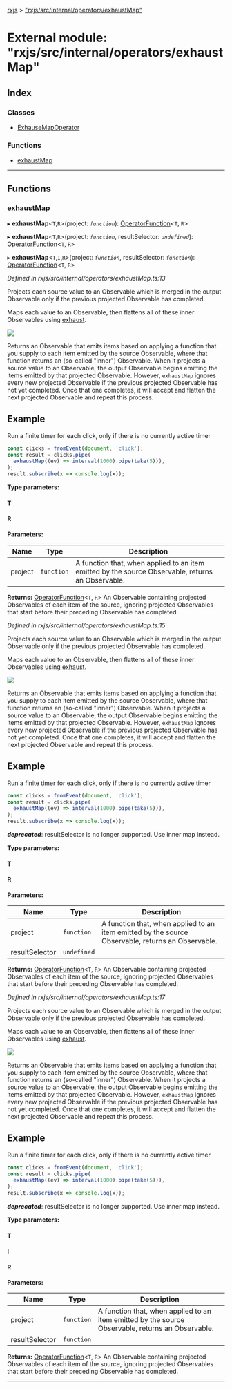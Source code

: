 [rxjs](../README.md) > ["rxjs/src/internal/operators/exhaustMap"](../modules/_rxjs_src_internal_operators_exhaustmap_.md)

# External module: "rxjs/src/internal/operators/exhaustMap"

## Index

### Classes

* [ExhauseMapOperator](../classes/_rxjs_src_internal_operators_exhaustmap_.exhausemapoperator.md)

### Functions

* [exhaustMap](_rxjs_src_internal_operators_exhaustmap_.md#exhaustmap)

---

## Functions

<a id="exhaustmap"></a>

###  exhaustMap

▸ **exhaustMap**<`T`,`R`>(project: *`function`*): [OperatorFunction](../interfaces/_rxjs_src_internal_types_.operatorfunction.md)<`T`, `R`>

▸ **exhaustMap**<`T`,`R`>(project: *`function`*, resultSelector: *`undefined`*): [OperatorFunction](../interfaces/_rxjs_src_internal_types_.operatorfunction.md)<`T`, `R`>

▸ **exhaustMap**<`T`,`I`,`R`>(project: *`function`*, resultSelector: *`function`*): [OperatorFunction](../interfaces/_rxjs_src_internal_types_.operatorfunction.md)<`T`, `R`>

*Defined in rxjs/src/internal/operators/exhaustMap.ts:13*

Projects each source value to an Observable which is merged in the output Observable only if the previous projected Observable has completed.

Maps each value to an Observable, then flattens all of these inner Observables using [exhaust](_rxjs_src_internal_operators_exhaust_.md#exhaust).

![](exhaustMap.png)

Returns an Observable that emits items based on applying a function that you supply to each item emitted by the source Observable, where that function returns an (so-called "inner") Observable. When it projects a source value to an Observable, the output Observable begins emitting the items emitted by that projected Observable. However, `exhaustMap` ignores every new projected Observable if the previous projected Observable has not yet completed. Once that one completes, it will accept and flatten the next projected Observable and repeat this process.

Example
-------

Run a finite timer for each click, only if there is no currently active timer

```javascript
const clicks = fromEvent(document, 'click');
const result = clicks.pipe(
  exhaustMap((ev) => interval(1000).pipe(take(5))),
);
result.subscribe(x => console.log(x));
```

**Type parameters:**

#### T 
#### R 
**Parameters:**

| Name | Type | Description |
| ------ | ------ | ------ |
| project | `function` |  A function that, when applied to an item emitted by the source Observable, returns an Observable. |

**Returns:** [OperatorFunction](../interfaces/_rxjs_src_internal_types_.operatorfunction.md)<`T`, `R`>
An Observable containing projected Observables
of each item of the source, ignoring projected Observables that start before
their preceding Observable has completed.

*Defined in rxjs/src/internal/operators/exhaustMap.ts:15*

Projects each source value to an Observable which is merged in the output Observable only if the previous projected Observable has completed.

Maps each value to an Observable, then flattens all of these inner Observables using [exhaust](_rxjs_src_internal_operators_exhaust_.md#exhaust).

![](exhaustMap.png)

Returns an Observable that emits items based on applying a function that you supply to each item emitted by the source Observable, where that function returns an (so-called "inner") Observable. When it projects a source value to an Observable, the output Observable begins emitting the items emitted by that projected Observable. However, `exhaustMap` ignores every new projected Observable if the previous projected Observable has not yet completed. Once that one completes, it will accept and flatten the next projected Observable and repeat this process.

Example
-------

Run a finite timer for each click, only if there is no currently active timer

```javascript
const clicks = fromEvent(document, 'click');
const result = clicks.pipe(
  exhaustMap((ev) => interval(1000).pipe(take(5))),
);
result.subscribe(x => console.log(x));
```

*__deprecated__*:
 resultSelector is no longer supported. Use inner map instead.

**Type parameters:**

#### T 
#### R 
**Parameters:**

| Name | Type | Description |
| ------ | ------ | ------ |
| project | `function` |  A function that, when applied to an item emitted by the source Observable, returns an Observable. |
| resultSelector | `undefined` |

**Returns:** [OperatorFunction](../interfaces/_rxjs_src_internal_types_.operatorfunction.md)<`T`, `R`>
An Observable containing projected Observables
of each item of the source, ignoring projected Observables that start before
their preceding Observable has completed.

*Defined in rxjs/src/internal/operators/exhaustMap.ts:17*

Projects each source value to an Observable which is merged in the output Observable only if the previous projected Observable has completed.

Maps each value to an Observable, then flattens all of these inner Observables using [exhaust](_rxjs_src_internal_operators_exhaust_.md#exhaust).

![](exhaustMap.png)

Returns an Observable that emits items based on applying a function that you supply to each item emitted by the source Observable, where that function returns an (so-called "inner") Observable. When it projects a source value to an Observable, the output Observable begins emitting the items emitted by that projected Observable. However, `exhaustMap` ignores every new projected Observable if the previous projected Observable has not yet completed. Once that one completes, it will accept and flatten the next projected Observable and repeat this process.

Example
-------

Run a finite timer for each click, only if there is no currently active timer

```javascript
const clicks = fromEvent(document, 'click');
const result = clicks.pipe(
  exhaustMap((ev) => interval(1000).pipe(take(5))),
);
result.subscribe(x => console.log(x));
```

*__deprecated__*:
 resultSelector is no longer supported. Use inner map instead.

**Type parameters:**

#### T 
#### I 
#### R 
**Parameters:**

| Name | Type | Description |
| ------ | ------ | ------ |
| project | `function` |  A function that, when applied to an item emitted by the source Observable, returns an Observable. |
| resultSelector | `function` |

**Returns:** [OperatorFunction](../interfaces/_rxjs_src_internal_types_.operatorfunction.md)<`T`, `R`>
An Observable containing projected Observables
of each item of the source, ignoring projected Observables that start before
their preceding Observable has completed.

___

